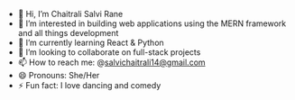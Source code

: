 - 👋 Hi, I’m Chaitrali Salvi Rane
- 👀 I’m interested in building web applications using the MERN framework and all things development
- 🌱 I’m currently learning React & Python
- 💞️ I’m looking to collaborate on full-stack projects
- 📫 How to reach me: @salvichaitrali14@gmail.com
- 😄 Pronouns: She/Her
- ⚡ Fun fact: I love dancing and comedy

<!---
chai-dotcom/chai-dotcom is a ✨ special ✨ repository because its `README.md` (this file) appears on your GitHub profile.
You can click the Preview link to take a look at your changes.
--->
